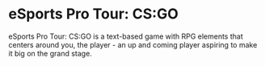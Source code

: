 # eSports Pro Tour: CS:GO
eSports Pro Tour: CS:GO is a text-based game with RPG elements that centers around you, the player - an up and coming player aspiring to make it big on the grand stage. 

